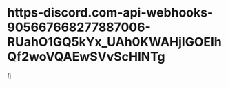 # https-discord.com-api-webhooks-905667668277887006-RUahO1GQ5kYx_UAh0KWAHjIGOElhQf2woVQAEwSVvScHlNTg
fj
